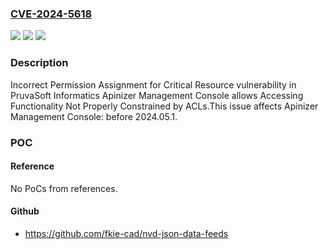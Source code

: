 ### [CVE-2024-5618](https://cve.mitre.org/cgi-bin/cvename.cgi?name=CVE-2024-5618)
![](https://img.shields.io/static/v1?label=Product&message=Apinizer%20Management%20Console&color=blue)
![](https://img.shields.io/static/v1?label=Version&message=0%3C%202024.05.1%20&color=brighgreen)
![](https://img.shields.io/static/v1?label=Vulnerability&message=CWE-732%20Incorrect%20Permission%20Assignment%20for%20Critical%20Resource&color=brighgreen)

### Description

Incorrect Permission Assignment for Critical Resource vulnerability in PruvaSoft Informatics Apinizer Management Console allows Accessing Functionality Not Properly Constrained by ACLs.This issue affects Apinizer Management Console: before 2024.05.1.

### POC

#### Reference
No PoCs from references.

#### Github
- https://github.com/fkie-cad/nvd-json-data-feeds

